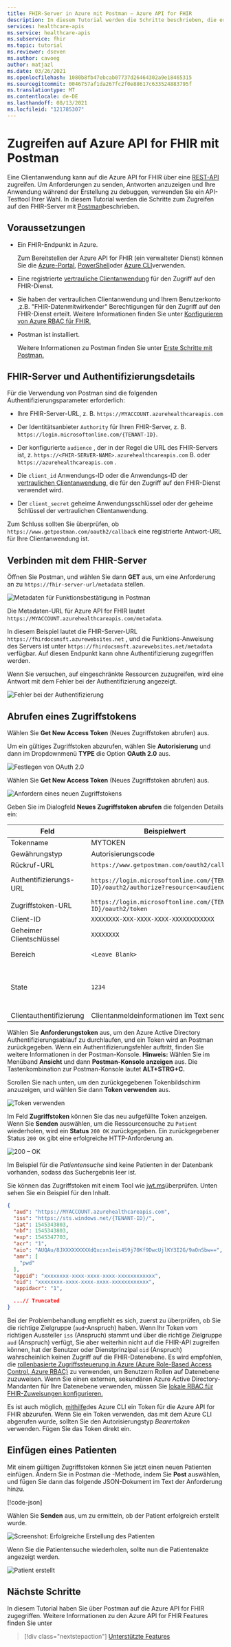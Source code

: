 ```yaml
---
title: FHIR-Server in Azure mit Postman – Azure API for FHIR
description: In diesem Tutorial werden die Schritte beschrieben, die erforderlich sind, um Postman für den Zugriff auf einen FHIR-Server zu verwenden. Postman ist beim Debuggen von Anwendungen nützlich, die auf APIs zugreifen.
services: healthcare-apis
ms.service: healthcare-apis
ms.subservice: fhir
ms.topic: tutorial
ms.reviewer: dseven
ms.author: cavoeg
author: matjazl
ms.date: 03/26/2021
ms.openlocfilehash: 1080b8fb47ebcab07737d26464302a9e18465315
ms.sourcegitcommit: 0046757af1da267fc2f0e88617c633524883795f
ms.translationtype: MT
ms.contentlocale: de-DE
ms.lasthandoff: 08/13/2021
ms.locfileid: "121785307"
---
```

# <a name="access-azure-api-for-fhir-with-postman"></a>Zugreifen auf Azure API for FHIR mit Postman

Eine Clientanwendung kann auf die Azure API for FHIR über eine [REST-API](https://www.hl7.org/fhir/http.html) zugreifen. Um Anforderungen zu senden, Antworten anzuzeigen und Ihre Anwendung während der Erstellung zu debuggen, verwenden Sie ein API-Testtool Ihrer Wahl. In diesem Tutorial werden die Schritte zum Zugreifen auf den FHIR-Server mit [Postman](https://www.getpostman.com/)beschrieben. 

## <a name="prerequisites"></a>Voraussetzungen

- Ein FHIR-Endpunkt in Azure. 

  Zum Bereitstellen der Azure API for FHIR (ein verwalteter Dienst) können Sie die [Azure-Portal](fhir-paas-portal-quickstart.md), [PowerShell](fhir-paas-powershell-quickstart.md)oder [Azure CLI](fhir-paas-cli-quickstart.md)verwenden.

- Eine registrierte [vertrauliche Clientanwendung](register-confidential-azure-ad-client-app.md) für den Zugriff auf den FHIR-Dienst.
- Sie haben der vertraulichen Clientanwendung und Ihrem Benutzerkonto ,z.B. "FHIR-Datenmitwirkender" Berechtigungen für den Zugriff auf den FHIR-Dienst erteilt. Weitere Informationen finden Sie unter [Konfigurieren von Azure RBAC für FHIR.](./configure-azure-rbac.md)
- Postman ist installiert. 
    
  Weitere Informationen zu Postman finden Sie unter [Erste Schritte mit Postman.](https://www.getpostman.com)

## <a name="fhir-server-and-authentication-details"></a>FHIR-Server und Authentifizierungsdetails

Für die Verwendung von Postman sind die folgenden Authentifizierungsparameter erforderlich:

- Ihre FHIR-Server-URL, z. B. `https://MYACCOUNT.azurehealthcareapis.com`

- Der Identitätsanbieter `Authority` für Ihren FHIR-Server, z. B. `https://login.microsoftonline.com/{TENANT-ID}`.

- Der konfigurierte `audience` , der in der Regel die URL des FHIR-Servers ist, z. `https://<FHIR-SERVER-NAME>.azurehealthcareapis.com` B. oder `https://azurehealthcareapis.com` .

- Die `client_id` Anwendungs-ID oder die Anwendungs-ID der [vertraulichen Clientanwendung,](register-confidential-azure-ad-client-app.md) die für den Zugriff auf den FHIR-Dienst verwendet wird.

- Der `client_secret` geheime Anwendungsschlüssel oder der geheime Schlüssel der vertraulichen Clientanwendung.

Zum Schluss sollten Sie überprüfen, ob `https://www.getpostman.com/oauth2/callback` eine registrierte Antwort-URL für Ihre Clientanwendung ist.

## <a name="connect-to-fhir-server"></a>Verbinden mit dem FHIR-Server

Öffnen Sie Postman, und wählen Sie dann **GET** aus, um eine Anforderung an zu `https://fhir-server-url/metadata` stellen.

![Metadaten für Funktionsbestätigung in Postman](media/tutorial-postman/postman-metadata.png)

Die Metadaten-URL für Azure API for FHIR lautet `https://MYACCOUNT.azurehealthcareapis.com/metadata`. 

In diesem Beispiel lautet die FHIR-Server-URL `https://fhirdocsmsft.azurewebsites.net` , und die Funktions-Anweisung des Servers ist unter `https://fhirdocsmsft.azurewebsites.net/metadata` verfügbar. Auf diesen Endpunkt kann ohne Authentifizierung zugegriffen werden.

Wenn Sie versuchen, auf eingeschränkte Ressourcen zuzugreifen, wird eine Antwort mit dem Fehler bei der Authentifizierung angezeigt.

![Fehler bei der Authentifizierung](media/tutorial-postman/postman-authentication-failed.png)

## <a name="obtaining-an-access-token"></a>Abrufen eines Zugriffstokens
Wählen Sie **Get New Access Token** (Neues Zugriffstoken abrufen) aus.

Um ein gültiges Zugriffstoken abzurufen, wählen Sie **Autorisierung** und dann im Dropdownmenü **TYPE** die Option **OAuth 2.0** aus.

![Festlegen von OAuth 2.0](media/tutorial-postman/postman-select-oauth-two.png)

Wählen Sie **Get New Access Token** (Neues Zugriffstoken abrufen) aus.

![Anfordern eines neuen Zugriffstokens](media/tutorial-postman/postman-request-token.png)

Geben Sie im Dialogfeld **Neues Zugriffstoken abrufen** die folgenden Details ein:

| Feld                 | Beispielwert                                                                                                   | Kommentar                    |
|-----------------------|-----------------------------------------------------------------------------------------------------------------|----------------------------|
| Tokenname            | MYTOKEN                                                                                                         | Ein von Ihnen gewählter Name          |
| Gewährungstyp            | Autorisierungscode                                                                                              |                            |
| Rückruf-URL          | `https://www.getpostman.com/oauth2/callback`                                                                    |                            |
| Authentifizierungs-URL              | `https://login.microsoftonline.com/{TENANT-ID}/oauth2/authorize?resource=<audience>` | `audience` ist `https://MYACCOUNT.azurehealthcareapis.com` für Azure API for FHIR |
| Zugriffstoken-URL      | `https://login.microsoftonline.com/{TENANT ID}/oauth2/token`                                                    |                            |
| Client-ID             | `XXXXXXXX-XXX-XXXX-XXXX-XXXXXXXXXXXX`                                                                           | Anwendungs-ID             |
| Geheimer Clientschlüssel         | `XXXXXXXX`                                                                                                      | Geheimer Clientschlüssel          |
| Bereich | `<Leave Blank>` | Der Bereich wird nicht verwendet. daher kann sie leer gelassen werden.  
| State                 | `1234`     | [Der Zustand](https://learning.postman.com/docs/sending-requests/authorization/) ist ein nicht transparenter Wert, um websiteübergreifende Anforderungsfälschungen zu verhindern. Sie ist optional und kann einen beliebigen Wert wie "1234" annehmen.                           |
| Clientauthentifizierung | Clientanmeldeinformationen im Text senden                                                                                 |                 

Wählen Sie **Anforderungstoken** aus, um den Azure Active Directory Authentifizierungsablauf zu durchlaufen, und ein Token wird an Postman zurückgegeben. Wenn ein Authentifizierungsfehler auftritt, finden Sie weitere Informationen in der Postman-Konsole. **Hinweis:** Wählen Sie im Menüband **Ansicht** und dann **Postman-Konsole anzeigen** aus. Die Tastenkombination zur Postman-Konsole lautet **ALT+STRG+C.**

Scrollen Sie nach unten, um den zurückgegebenen Tokenbildschirm anzuzeigen, und wählen Sie dann **Token verwenden** aus.

![Token verwenden](media/tutorial-postman/postman-use-token.png)

Im Feld **Zugriffstoken** können Sie das neu aufgefüllte Token anzeigen. Wenn Sie **Senden** auswählen, um die Ressourcensuche zu `Patient` wiederholen, wird ein **Status** `200 OK` zurückgegeben. Ein zurückgegebener Status `200 OK` gibt eine erfolgreiche HTTP-Anforderung an.

![200 – OK](media/tutorial-postman/postman-two-hundred-ok.png)

Im Beispiel für die *Patientensuche* sind keine Patienten in der Datenbank vorhanden, sodass das Suchergebnis leer ist.

Sie können das Zugriffstoken mit einem Tool wie [jwt.ms](https://jwt.ms)überprüfen. Unten sehen Sie ein Beispiel für den Inhalt.

```json
{
  "aud": "https://MYACCOUNT.azurehealthcareapis.com",
  "iss": "https://sts.windows.net/{TENANT-ID}/",
  "iat": 1545343803,
  "nbf": 1545343803,
  "exp": 1545347703,
  "acr": "1",
  "aio": "AUQAu/8JXXXXXXXXXdQxcxn1eis459j70Kf9DwcUjlKY3I2G/9aOnSbw==",
  "amr": [
    "pwd"
  ],
  "appid": "xxxxxxxx-xxxx-xxxx-xxxx-xxxxxxxxxxxx",
  "oid": "xxxxxxxx-xxxx-xxxx-xxxx-xxxxxxxxxxxx",
  "appidacr": "1",

  ...// Truncated
}
```

Bei der Problembehandlung empfiehlt es sich, zuerst zu überprüfen, ob Sie die richtige Zielgruppe (`aud`-Anspruch) haben. Wenn Ihr Token vom richtigen Aussteller `iss` (Anspruch) stammt und über die richtige Zielgruppe `aud` (Anspruch) verfügt, Sie aber weiterhin nicht auf die FHIR-API zugreifen können, hat der Benutzer oder Dienstprinzipal `oid` (Anspruch) wahrscheinlich keinen Zugriff auf die FHIR-Datenebene. Es wird empfohlen, die [rollenbasierte Zugriffssteuerung in Azure (Azure Role-Based Access Control, Azure RBAC)](configure-azure-rbac.md) zu verwenden, um Benutzern Rollen auf Datenebene zuzuweisen. Wenn Sie einen externen, sekundären Azure Active Directory-Mandanten für Ihre Datenebene verwenden, müssen Sie [lokale RBAC für FHIR-Zuweisungen konfigurieren.](configure-local-rbac.md)

Es ist auch möglich, [mithilfe](get-healthcare-apis-access-token-cli.md)des Azure CLI ein Token für die Azure API for FHIR abzurufen. Wenn Sie ein Token verwenden, das mit dem Azure CLI abgerufen wurde, sollten Sie den Autorisierungstyp *Bearertoken* verwenden. Fügen Sie das Token direkt ein.

## <a name="inserting-a-patient"></a>Einfügen eines Patienten

Mit einem gültigen Zugriffstoken können Sie jetzt einen neuen Patienten einfügen. Ändern Sie in Postman die -Methode, indem Sie **Post** auswählen, und fügen Sie dann das folgende JSON-Dokument im Text der Anforderung hinzu.

[!code-json[](../samples/sample-patient.json)]

Wählen Sie **Senden** aus, um zu ermitteln, ob der Patient erfolgreich erstellt wurde.

![Screenshot: Erfolgreiche Erstellung des Patienten](media/tutorial-postman/postman-patient-created.png)

Wenn Sie die Patientensuche wiederholen, sollte nun die Patientenakte angezeigt werden.

![Patient erstellt](media/tutorial-postman/postman-patient-found.png)

## <a name="next-steps"></a>Nächste Schritte

In diesem Tutorial haben Sie über Postman auf die Azure API for FHIR zugegriffen. Weitere Informationen zu den Azure API for FHIR Features finden Sie unter
 
>[!div class="nextstepaction"]
>[Unterstützte Features](fhir-features-supported.md)
